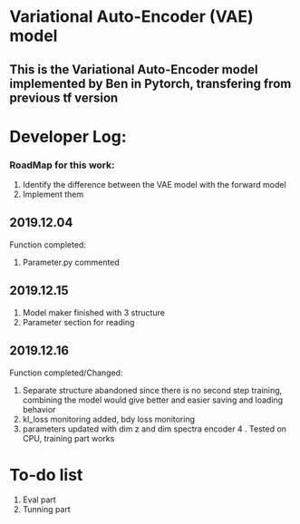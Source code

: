 # Variational Auto-Encoder (VAE) model
## This is the Variational Auto-Encoder model implemented by Ben in Pytorch, transfering from previous tf version 
# Developer Log:

### RoadMap for this work:
1. Identify the difference between the VAE model with the forward model
2. Implement them

## 2019.12.04
Function completed:
1. Parameter.py commented

## 2019.12.15
1. Model maker finished with 3 structure
2. Parameter section for reading 

## 2019.12.16
 Function completed/Changed:
 1. Separate structure abandoned since there is no second step training, combining the model would give better and easier saving and loading behavior
 2. kl_loss monitoring added, bdy loss monitoring
 3. parameters updated with dim z and dim spectra encoder
4 . Tested on CPU, training part works



# To-do list
1. Eval part
2. Tunning part
